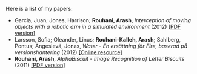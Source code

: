 Here is a list of my papers:

  * Garcia, Juan; Jones, Harrison; **Rouhani, Arash**, *Interception of moving objects with a robotic arm in a simulated environment* (2012) [[PDF version]](/papers/interception.pdf)
  * Larsson, Sofia; Oleander, Linus; **Rouhani-Kalleh, Arash**; Sahlberg,
    Pontus; Ängeslevä, Jonas, *Water - En ersättning för Fire, baserad på
    versionshantering* (2012) [[Online
    resource]](http://publications.lib.chalmers.se/publication/159905-water-en-ersattning-for-fire-baserad-pa-versionshantering)
  * **Rouhani, Arash**, *AlphaBiscuit - Image Recognition of Letter Biscuits* (2011) [[PDF version]](/papers/alphabiscuit.pdf)
